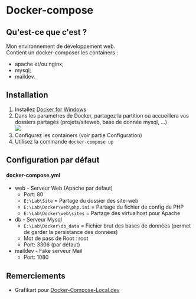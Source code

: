 # Docker-compose

## Qu'est-ce que c'est ?

Mon environnement de développement web.  
Contient un docker-composer les containers :
 * apache et/ou nginx;
 * mysql;
 * maildev.

## Installation
1. Installez [Docker for Windows](https://docs.docker.com/engine/installation/windows/)
2. Dans les paramètres de Docker, partagez la partition où accueillera vos dossiers partagés (projets/siteweb, base de donnée mysql, ...)  
![](http://i.imgur.com/xypA89w.png?1)  
3. Configurez les containers (voir partie Configuration)  
4. Utilisez la commande `docker-compose up` 

## Configuration par défaut
#### docker-compose.yml
* web - Serveur Web (Apache par défaut)
  * Port: 80
  * `E:\Lab\Site` = Partage du dossier des site-web
  * `E:\Lab\Docker\web\php.ini` = Partage du fichier de config de PHP
  * `E:\Lab\Docker\web\sites` = Partage des virtualhost pour Apache
* db - Serveur Mysql
  * `E:\Lab\Docker\db_data` = Fichier brut des bases de données (permet de garder la persistance des données)
  * Mot de pass de Root : root
  * Port: 3306  (par défaut)
* maildev - Fake serveur Mail
  * Port: 1080
  
## Remerciements
 * Grafikart pour [Docker-Compose-Local.dev](https://github.com/Grafikart/Docker-Compose-Local.dev)
